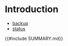 # Introduction

- [backup](/backup.7z)
- [status](https://esperoj.status.phare.io/)

{{#include SUMMARY.md}}

